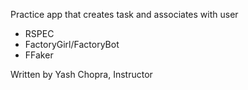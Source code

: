 Practice app that creates task and associates with user

- RSPEC
- FactoryGirl/FactoryBot
- FFaker

Written by Yash Chopra, Instructor
